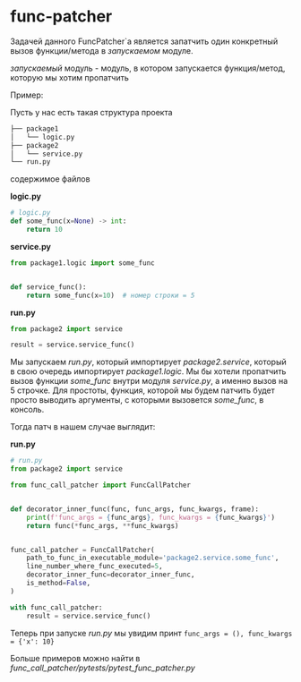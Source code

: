 # func-patcher

Задачей данного FuncPatcher`а является запатчить один конкретный вызов функции/метода в _запускаемом_ модуле.

*запускаемый* модуль - модуль, в котором запускается функция/метод, которую мы хотим пропатчить

Пример:

Пусть у нас есть такая структура проекта

```bash
├── package1
│   └── logic.py
├── package2
│   └── service.py
└── run.py
```

содержимое файлов

**logic\.py**

```python
# logic.py
def some_func(x=None) -> int:
    return 10
```

**service\.py**

```python
from package1.logic import some_func


def service_func():
    return some_func(x=10)  # номер строки = 5
```

**run\.py**

```python
from package2 import service

result = service.service_func()
```

Мы запускаем _run\.py_, который импортирует _package2.service_, который в свою очередь импортирует _package1.logic_.
Мы бы хотели пропатчить вызов функции _some_func_ внутри модуля _service.py_, а именно вызов на 5 строчке. Для простоты, функция, которой мы будем патчить будет просто выводить аргументы, с которыми вызовется _some_func_, в консоль.

Тогда патч в нашем случае выглядит:

**run\.py**

```python
# run.py
from package2 import service

from func_call_patcher import FuncCallPatcher


def decorator_inner_func(func, func_args, func_kwargs, frame):
    print(f'func_args = {func_args}, func_kwargs = {func_kwargs}')
    return func(*func_args, **func_kwargs)


func_call_patcher = FuncCallPatcher(
    path_to_func_in_executable_module='package2.service.some_func',
    line_number_where_func_executed=5,
    decorator_inner_func=decorator_inner_func,
    is_method=False,
)

with func_call_patcher:
    result = service.service_func()
```

Теперь при запуске _run.py_ мы увидим принт `func_args = (), func_kwargs = {'x': 10}`

Больше примеров можно найти в _func_call_patcher/pytests/pytest_func_patcher\.py_
